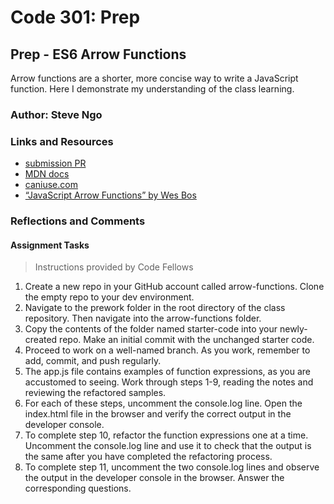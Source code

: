 # Code 301: Prep

## Prep - ES6 Arrow Functions

Arrow functions are a shorter, more concise way to write a JavaScript function. Here I demonstrate my understanding of the class learning.

### Author: Steve Ngo

### Links and Resources
* [submission PR](https://github.com/alsosteve/arrow-functions)
* [MDN docs](https://developer.mozilla.org/en-US/docs/Web/JavaScript/Reference/Functions/Arrow_functions)
* [caniuse.com](https://caniuse.com/?search=arrow%20functions)
* [“JavaScript Arrow Functions” by Wes Bos](https://wesbos.com/arrow-functions)

### Reflections and Comments
#### Assignment Tasks
> Instructions provided by Code Fellows
1. Create a new repo in your GitHub account called arrow-functions. Clone the empty repo to your dev environment.
2. Navigate to the prework folder in the root directory of the class repository. Then navigate into the arrow-functions folder.
3. Copy the contents of the folder named starter-code into your newly-created repo. Make an initial commit with the unchanged starter code.
4. Proceed to work on a well-named branch. As you work, remember to add, commit, and push regularly.
5. The app.js file contains examples of function expressions, as you are accustomed to seeing. Work through steps 1-9, reading the notes and reviewing the refactored samples.
6. For each of these steps, uncomment the console.log line. Open the index.html file in the browser and verify the correct output in the developer console.
7. To complete step 10, refactor the function expressions one at a time. Uncomment the console.log line and use it to check that the output is the same after you have completed the refactoring process.
8. To complete step 11, uncomment the two console.log lines and observe the output in the developer console in the browser. Answer the corresponding questions.